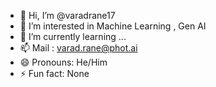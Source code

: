 - 👋 Hi, I’m @varadrane17
- 👀 I’m interested in Machine Learning , Gen AI
- 🌱 I’m currently learning ...
- 📫 Mail : varad.rane@phot.ai
- 😄 Pronouns: He/Him
- ⚡ Fun fact: None

<!---
varadrane17/varadrane17 is a ✨ special ✨ repository because its `README.md` (this file) appears on your GitHub profile.
You can click the Preview link to take a look at your changes.
--->
